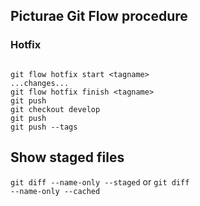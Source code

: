 ## Picturae Git Flow procedure

### Hotfix

<pre><code>
git flow hotfix start &lt;tagname&gt;
...changes...
git flow hotfix finish &lt;tagname&gt;
git push
git checkout develop
git push
git push --tags
</code></pre>

## Show staged files
<code>git diff --name-only --staged</code>
or
<code>git diff --name-only --cached</code>
